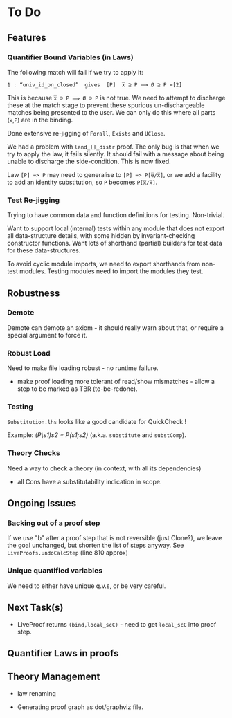 # To Do


## Features

### Quantifier Bound Variables (in Laws)

The following match will fail if we try to apply it:

`1 : “univ_id_on_closed”  gives  [P]  x̅ ⊇ P ⟹ Ø ⊇ P ≡[2]`

This is because `x̅ ⊇ P ⟹ Ø ⊇ P` is not true.
We need to attempt to discharge these at the match stage
to prevent these spurious un-dischargeable matches being presented
to the user.
We can only do this where all parts (`x̅`,`P`) are in the binding.

Done extensive re-jigging of `Forall`, `Exists` and `UClose`.

We had a problem with `land_[]_distr` proof. 
The only bug is that when we try to apply the law, it fails silently.
It should fail with a message about being unable to discharge the
side-condition. This is now fixed.

Law `[P] => P` may need to generalise to `[P] => P[e̅/x̅]`,
or we add a facility to add an identity substitution, 
so `P` becomes `P[x̅/x̅]`.
  
### Test Re-jigging

Trying to have common data and function definitions for testing. Non-trivial.

Want to support local (internal) tests within any module that does not export
all data-structure details, with some hidden by invariant-checking constructor functions.
Want lots of shorthand (partial) builders for test data for these data-structures.

To avoid cyclic module imports, we need to export shorthands from non-test modules.
Testing modules need to import the modules they test.

## Robustness

### Demote

 Demote can demote an axiom - it should really warn about that, or require a special argument to force it.

### Robust Load
Need to make file loading robust - no runtime failure.

* make proof loading more tolerant of read/show mismatches - allow a step to be marked as TBR (to-be-redone).

### Testing

`Substitution.lhs` looks like a good candidate for QuickCheck !

Example:  *(P\s1)s2 = P(s1;s2)* (a.k.a. `substitute` and `substComp`).

### Theory Checks

Need a way to check a theory (in context, with all its dependencies)

* all Cons have a substitutability indication in scope.

## Ongoing Issues

### Backing out of a proof step

If we use "b" after a proof step that is not reversible (just Clone?), we leave the goal unchanged,
but shorten the list of steps anyway. See `LiveProofs.undoCalcStep` (line 810 approx)

### Unique quantified variables


We need to either have unique q.v.s, or be very careful. 



## Next Task(s)


 
* LiveProof returns `(bind,local_scC)` - need to get `local_scC` into proof step.




## Quantifier Laws in proofs

## Theory Management

* law renaming

* Generating proof graph as dot/graphviz file.
 